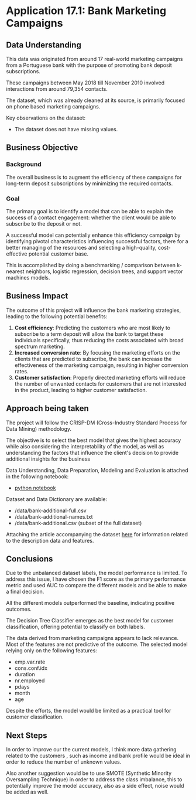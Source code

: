 # Application 17.1: Bank Marketing Campaigns

## Data Understanding

This data was originated from around 17 real-world marketing campaigns from a Portuguese bank with the purpose of promoting bank deposit subscriptions. 

These campaigns between May 2018 till November 2010 involved interactions from around 79,354 contacts. 

The dataset, which was already cleaned at its source, is primarily focused on phone based marketing campaigns.

Key observations on the dataset:

- The dataset does not have missing values.

## Business Objective

### Background

The overall business is to augment the efficiency of these campaigns for long-term deposit subscriptions by minimizing the required contacts.

### Goal 

The primary goal is to identify a model that can be able to explain the success of a contact engagement: whether the client would be able to subscribe to the deposit or not. 

A successful model can potentially enhance this efficiency campaign by identifying pivotal characteristics influencing successful factors, there for a better managing of the resources and selecting a high-quality, cost-effective potential customer base.

This is accomplished by doing a benchmarking / comparison between k-nearest neighbors, logistic regression, decision trees, and support vector machines models.

## Business Impact

The outcome of this project will influence the bank marketing strategies, leading to the following potential benefits:

1. **Cost efficiency**: Predicting the customers who are most likely to subscribe to a term deposit will allow the bank to target these individuals specifically, thus reducing the costs associated with broad spectrum marketing.
2. **Increased conversion rate**: By focusing the marketing efforts on the clients that are predicted to subscribe, the bank can increase the effectiveness of the marketing campaign, resulting in higher conversion rates.
3. **Customer satisfaction**: Properly directed marketing efforts will reduce the number of unwanted contacts for customers that are not interested in the product, leading to higher customer satisfaction.

## Approach being taken

The project will follow the CRISP-DM (Cross-Industry Standard Process for Data Mining) methodology.

The objective is to select the best model that gives the highest accuracy while also considering the interpretability of the model, as well as  understanding the factors that influence the client's decision to provide additional insights for the business

Data Understanding, Data Preparation, Modeling and Evaluation is attached in the following notebook:

- [python notebook](prompt_III_mauricio.ipynb) 

Dataset and Data Dictionary are available:

- /data/bank-additional-full.csv
- /data/bank-additional-names.txt
- /data/bank-additional.csv (subset of the full dataset)

Attaching the article accompanying the dataset [here](CRISP-DM-BANK.pdf) for information related to the description data and features.

## Conclusions

Due to the unbalanced dataset labels, the model performance is limited. 
To address this issue, I have chosen the F1 score as the primary performance metric and used AUC to compare the different models and be able to make a final decision.

All the different models outperformed the baseline, indicating positive outcomes.

The Decision Tree Classifier emerges as the best model for customer classification, offering potential to classify on both labels.

The data derived from marketing campaigns appears to lack relevance. Most of the features are not predictive of the outcome. The selected model relying only on the following features:
  - emp.var.rate
  - cons.conf.idx
  - duration
  - nr.employed
  - pdays
  - month
  - age

Despite the efforts, the model would be limited as a practical tool for customer classification.

## Next Steps

In order to improve our the current models, I think more data gathering related to the customers , such as income and bank profile would be ideal in order to reduce the number of unknown values.

Also another suggestion would be to use SMOTE (Synthetic Minority Oversampling Technique) in order to address the class imbalance, this to potentially improve the model accuracy, also as a side effect, noise would be added as well.